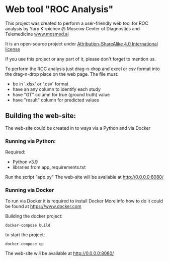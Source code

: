 # Web tool "ROC Analysis"

This project was created to perform a user-friendly web tool for ROC analysis by Yury Kirpichev @ Moscow Center of 
Diagnostics and Telemedicine www.mosmed.ai

It is an open-source project under [Attribution-ShareAlike 4.0 International license](https://creativecommons.org/licenses/by-sa/4.0/)

If you use this project or any part of it, please don't forget to mention us. 

To perform the ROC analysis just drag-n-drop and excel or csv format into the drag-n-drop place on the web page.
The file must:
- be in '.xlsx' or '.csv' format
- have an any column to identify each study
- have "GT" column for true (ground truth) value
- have "result" column for predicted values

## Building the web-site:
The web-site could be created in to ways via a Python and via Docker
### Running via Python:
Required: 
- Python v3.9 
- libraries from app_requirements.txt

Run the script "app.py"
The web-site will be available at http://0.0.0.0:8080/

### Running via Docker
To run via Docker it is required to install Docker
More info how to do it could be found at https://www.docker.com

Building the docker project:

    docker-compose build
to start the project:

    docker-compose up
  
The web-site will be available at http://0.0.0.0:8080/
